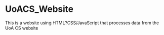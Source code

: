 # UoACS_Website
This is a website using HTML?CSS/JavaScript that processes data from the UoA CS website

